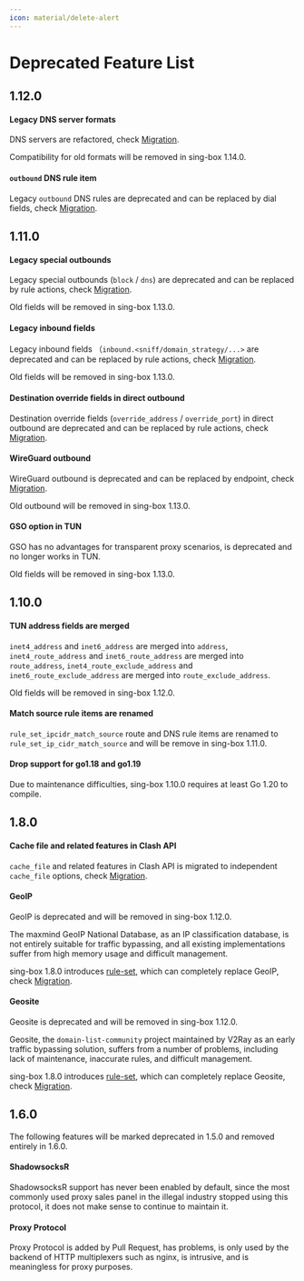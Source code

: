 ```yaml
---
icon: material/delete-alert
---
```


# Deprecated Feature List

## 1.12.0

#### Legacy DNS server formats

DNS servers are refactored,
check [Migration](../migration/#migrate-to-new-dns-servers).

Compatibility for old formats will be removed in sing-box 1.14.0.

#### `outbound` DNS rule item

Legacy `outbound` DNS rules are deprecated
and can be replaced by dial fields,
check [Migration](../migration/#migrate-outbound-dns-rule-items-to-domain-resolver).

## 1.11.0

#### Legacy special outbounds

Legacy special outbounds (`block` / `dns`) are deprecated
and can be replaced by rule actions,
check [Migration](../migration/#migrate-legacy-special-outbounds-to-rule-actions).

Old fields will be removed in sing-box 1.13.0.

#### Legacy inbound fields

Legacy inbound fields （`inbound.<sniff/domain_strategy/...>` are deprecated
and can be replaced by rule actions,
check [Migration](../migration/#migrate-legacy-inbound-fields-to-rule-actions).

Old fields will be removed in sing-box 1.13.0.

#### Destination override fields in direct outbound

Destination override fields (`override_address` / `override_port`) in direct outbound are deprecated
and can be replaced by rule actions,
check [Migration](../migration/#migrate-destination-override-fields-to-route-options).

#### WireGuard outbound

WireGuard outbound is deprecated and can be replaced by endpoint,
check [Migration](../migration/#migrate-wireguard-outbound-to-endpoint).

Old outbound will be removed in sing-box 1.13.0.

#### GSO option in TUN

GSO has no advantages for transparent proxy scenarios, is deprecated and no longer works in TUN.

Old fields will be removed in sing-box 1.13.0.

## 1.10.0

#### TUN address fields are merged

`inet4_address` and `inet6_address` are merged into `address`,
`inet4_route_address` and `inet6_route_address` are merged into `route_address`,
`inet4_route_exclude_address` and `inet6_route_exclude_address` are merged into `route_exclude_address`.

Old fields will be removed in sing-box 1.12.0.

#### Match source rule items are renamed

`rule_set_ipcidr_match_source` route and DNS rule items are renamed to
`rule_set_ip_cidr_match_source` and will be remove in sing-box 1.11.0.

#### Drop support for go1.18 and go1.19

Due to maintenance difficulties, sing-box 1.10.0 requires at least Go 1.20 to compile.

## 1.8.0

#### Cache file and related features in Clash API

`cache_file` and related features in Clash API is migrated to independent `cache_file` options,
check [Migration](/migration/#migrate-cache-file-from-clash-api-to-independent-options).

#### GeoIP

GeoIP is deprecated and will be removed in sing-box 1.12.0.

The maxmind GeoIP National Database, as an IP classification database,
is not entirely suitable for traffic bypassing,
and all existing implementations suffer from high memory usage and difficult management.

sing-box 1.8.0 introduces [rule-set](/configuration/rule-set/), which can completely replace GeoIP,
check [Migration](/migration/#migrate-geoip-to-rule-sets).

#### Geosite

Geosite is deprecated and will be removed in sing-box 1.12.0.

Geosite, the `domain-list-community` project maintained by V2Ray as an early traffic bypassing solution,
suffers from a number of problems, including lack of maintenance, inaccurate rules, and difficult management.

sing-box 1.8.0 introduces [rule-set](/configuration/rule-set/), which can completely replace Geosite,
check [Migration](/migration/#migrate-geosite-to-rule-sets).

## 1.6.0

The following features will be marked deprecated in 1.5.0 and removed entirely in 1.6.0.

#### ShadowsocksR

ShadowsocksR support has never been enabled by default, since the most commonly used proxy sales panel in the
illegal industry stopped using this protocol, it does not make sense to continue to maintain it.

#### Proxy Protocol

Proxy Protocol is added by Pull Request, has problems, is only used by the backend of HTTP multiplexers such as nginx,
is intrusive, and is meaningless for proxy purposes.
